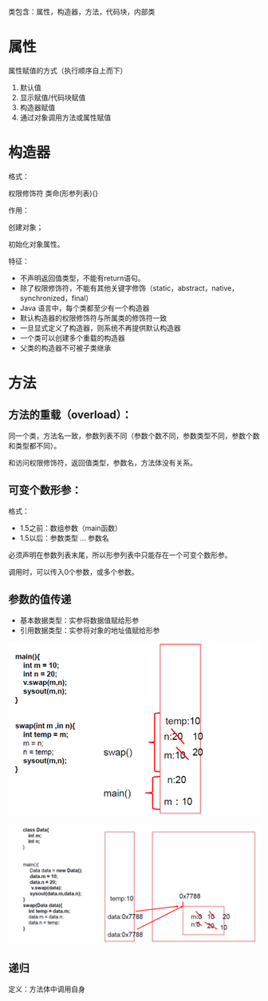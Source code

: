 类包含：属性，构造器，方法，代码块，内部类

# 属性

属性赋值的方式（执行顺序自上而下）

1. 默认值
2. 显示赋值/代码块赋值
3. 构造器赋值
4. 通过对象调用方法或属性赋值



# 构造器

格式：

权限修饰符 类命(形参列表){}



作用：

创建对象；

初始化对象属性。



特征：

* 不声明返回值类型，不能有return语句。
* 除了权限修饰符，不能有其他关键字修饰（static，abstract，native，synchronized，final）
* Java 语言中，每个类都至少有一个构造器
* 默认构造器的权限修饰符与所属类的修饰符一致
* 一旦显式定义了构造器，则系统不再提供默认构造器
* 一个类可以创建多个重载的构造器
* 父类的构造器不可被子类继承



# 方法

## 方法的重载（overload）：

同一个类，方法名一致，参数列表不同（参数个数不同，参数类型不同，参数个数和类型都不同）。

和访问权限修饰符，返回值类型，参数名，方法体没有关系。



## 可变个数形参：

格式：

* 1.5之前：数组参数（main函数）
* 1.5以后：参数类型 ... 参数名

必须声明在参数列表末尾，所以形参列表中只能存在一个可变个数形参。

调用时，可以传入0个参数，或多个参数。



## 参数的值传递

* 基本数据类型：实参将数据值赋给形参
* 引用数据类型：实参将对象的地址值赋给形参

![](./1.png)

![](./2.png)

## 递归

定义：方法体中调用自身